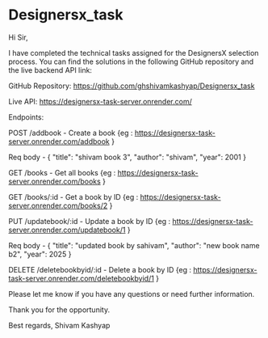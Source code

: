 # Designersx_task

Hi Sir,

I have completed the technical tasks assigned for the DesignersX selection process. You can find the solutions in the following GitHub repository and the live backend API link:

GitHub Repository: https://github.com/ghshivamkashyap/Designersx_task

Live API: https://designersx-task-server.onrender.com/

Endpoints:

POST /addbook - Create a book {eg : https://designersx-task-server.onrender.com/addbook }

Req body - {
    "title": "shivam book 3",
    "author": "shivam",
    "year": 2001
}

GET /books - Get all books {eg : https://designersx-task-server.onrender.com/books }

GET /books/:id - Get a book by ID {eg : https://designersx-task-server.onrender.com/books/2 }

PUT /updatebook/:id - Update a book by ID {eg : https://designersx-task-server.onrender.com/updatebook/1 }

Req body - {
    "title": "updated book by sahivam",
    "author": "new book name b2",
    "year": 2025
}

DELETE /deletebookbyid/:id - Delete a book by ID {eg : https://designersx-task-server.onrender.com/deletebookbyid/1 }

Please let me know if you have any questions or need further information.

Thank you for the opportunity.

Best regards,
Shivam Kashyap
